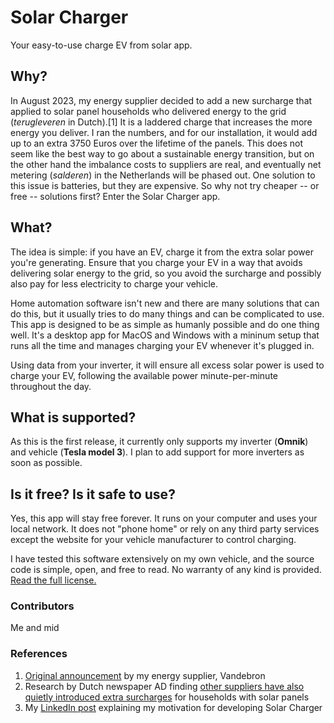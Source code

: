 # Solar Charger

Your easy-to-use charge EV from solar app.

## Why?

In August 2023, my energy supplier decided to add a new surcharge that applied to solar panel households who delivered energy to
the grid (_terugleveren_ in Dutch).[1] It is a laddered charge that increases the more energy you deliver. I ran the numbers, and for our installation, it would add up to an extra 3750 Euros over the lifetime of the panels. This does not seem like the best way to go about a sustainable energy transition, but on the other hand the imbalance costs to suppliers are real, and eventually net metering (_salderen_) in the Netherlands will be phased out. One solution to this issue is batteries, but they are expensive. So why not try cheaper -- or free -- solutions first? Enter the Solar Charger app.

## What?

The idea is simple: if you have an EV, charge it from the extra solar power you're generating. Ensure that you charge your EV in a way that avoids delivering solar energy to the grid, so you avoid the surcharge and possibly also pay for less electricity to charge your vehicle.

Home automation software isn't new and there are many solutions that can do this, but it usually tries to do many things and can be complicated to use. This app is designed to be as simple as humanly possible and do one thing well. It's a desktop app for MacOS and Windows with a mininum setup that runs all the time and manages charging your EV whenever it's plugged in.

Using data from your inverter, it will ensure all excess solar power is used to charge your EV, following the available power minute-per-minute throughout the day.

## What is supported?

As this is the first release, it currently only supports my inverter (**Omnik**) and vehicle (**Tesla model 3**). I plan to add support for more inverters as soon as possible.

## Is it free? Is it safe to use?

Yes, this app will stay free forever. It runs on your computer and uses your local network. It does not "phone home" or rely on any third party services except the website for your vehicle manufacturer to control charging.

I have tested this software extensively on my own vehicle, and the source code is simple, open, and free to read. No warranty of any kind is provided. [Read the full license.](LICENSE.md)

### Contributors

Me and mid

### References

1. [Original announcement](https://vandebron.nl/blog/vaste-terugleveringskosten) by my energy supplier, Vandebron
2. Research by Dutch newspaper AD finding [other suppliers have also quietly introduced extra surcharges](https://www.linkedin.com/feed/update/urn:li:activity:7100363234800459777/) for households with solar panels
3. My [LinkedIn post](https://www.linkedin.com/feed/update/urn:li:activity:7101495401525952512/) explaining my motivation for developing Solar Charger
